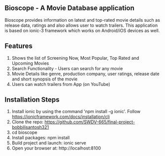 ## Bioscope - A Movie Database application 
Bioscope provides information on latest and top-rated movie details such as release data, ratings and also allows user to watch trailers. This application is based on ionic-3 framework which works on Android/iOS devices as well.

## Features
1. Shows the list of Screening Now, Most Popular, Top Rated and Upcoming Movies
2. Search Functionality - Users can search for any movie
3. Movie Details like genre, production company, user ratings, release date and short synopsis of the movie
4. Users can watch trailers from App (on YouTube)

## Installation Steps
1. Install ionic by using the command 'npm install -g ionic'. Follow https://ionicframework.com/docs/installation/cli
2. Clone the repo: https://github.com/SWDV-665/final-project-bobbilisantosh321
3. cd bioscope
4. Install packages: npm install
5. Build project and launch: ionic serve
6. Open your browser at: http://localhost:8100
